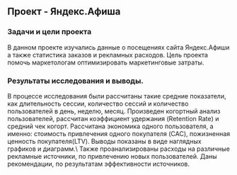 ## Проект - Яндекс.Афиша

### Задачи и цели проекта

В данном проекте изучались данные о посещениях сайта Яндекс.Афиши а также статистика заказов и рекламных расходов. 
Цель проекта помочь маркетологам оптимизировать маркетинговые затраты. 

### Результаты исследования и выводы.

В процессе исследования были рассчитаны такие средние показатели, как длительность сессии, количество сессий и количество пользователей в день, неделю, месяц. Произведен когортный анализ пользователей, рассчитан коэффициент удержания (Retention Rate) и средний чек когорт. Рассчитана экономика одного пользователя, а именно: стоимость привлечения одного покупателя (CAC), пожизненная ценность покупателя(LTV). Выводы показаны в виде наглядных графиков и диаграмм.\ 
Также проанализированы расходы на различные рекламные источники, по привлечению новых пользователей. Даны рекомендации, по результатам эффективности источников.
